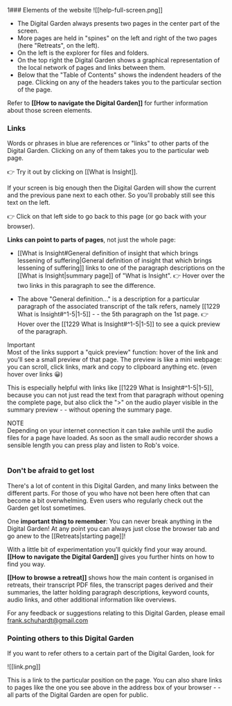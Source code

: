 1### Elements of the website
![[help-full-screen.png]]

 - The Digital Garden always presents two pages in the center part of the screen. 
 - More pages are held in "spines" on the left and right of the two pages (here "Retreats", on the left).
 -  On the left is the explorer for files and folders.
 -  On the top right the Digital Garden shows a graphical representation of the local network of pages and links between them.
  - Below that the "Table of Contents" shows the indendent headers of the page. Clicking on any of the headers takes you to the particular section of the page.
 
 Refer to **[[How to navigate the Digital Garden]]** for further information about those screen elements.
<br/>

### Links
Words or phrases in blue are references or "links" to other parts of the Digital Garden. Clicking on any of them takes you to the particular web page.

👉 Try it out by clicking on [[What is Insight]].

If your screen is big enough then the Digital Garden will show the current and the previous pane next to each other. So you'll probably still see this text on the left.

👉 Click on that left side to go back to this page (or go back with your browser). 

**Links can point to parts of pages**, not just the whole page:
- [[What is Insight#General definition of insight that which brings lessening of suffering|General definition of insight that which brings lessening of suffering]] links to one of the paragraph descriptions on the [[What is Insight|summary page]] of "What is Insight". 
👉 Hover over the two links in this paragraph to see the difference.

- The above "General definition..." is a description for a particular paragraph of the associated transcript of the talk refers, namely [[1229 What is Insight#^1-5|1-5]] - - the 5th paragraph on the 1st page.
👉 Hover over the [[1229 What is Insight#^1-5|1-5]] to see a quick preview of the paragraph.

<div class="admonition warning"><div class="title">Important</div><div class="content">
Most of the links support a "quick preview" function: hover of the link and you'll see a small preview of that page. The preview is like a mini webpage: you can scroll, click links, mark and copy to clipboard anything etc. (even hover over links 😀)<br/>
</div></div>

This is especially helpful with links like [[1229 What is Insight#^1-5|1-5]], because you can not just read the text from that paragraph without opening the complete  page, but also click the ">" on the audio player visible in the summary preview - - without opening the summary page.

<div class="admonition note"><div class="title">NOTE</div><div class="content">
Depending on your internet connection it can take awhile until the audio files for a page have loaded. As soon as the small audio recorder shows a sensible length you can press play and listen to Rob's voice.<br/>
</div></div>

<br/>

### Don't be afraid to get lost
There's a lot of content in this Digital Garden, and many links between the different parts. For those of you who have not been here often that can become a bit overwhelming. Even users who regularly check out the Garden get lost sometimes.

One **important thing to remember**: You can never break anything in the Digital Garden! At any point you can always just close the browser tab and go anew to the [[Retreats|starting page]]!

With a little bit of experimentation you'll quickly find your way around. **[[How to navigate the Digital Garden]]** gives you further hints on how to find you way.

**[[How to browse a retreat]]** shows how the main content is organised in retreats, their transcript PDF files, the transcript pages derived and their summaries, the latter holding paragraph descriptions, keyword counts, audio links, and other additional information like overviews.

For any feedback or suggestions relating to this Digital Garden, please email frank.schuhardt@gmail.com
<br/>

### Pointing others to this Digital Garden
If you want to refer others to a certain part of the Digital Garden, look for 

![[link.png]]

This is a link to the particular position on the page. You can also share links to pages like the one you see above in the address box of your browser - - all parts of the Digital Garden are open for public.
